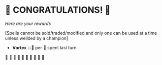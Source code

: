 # :sparkler: CONGRATULATIONS! :sparkler: 
*Here are your rewards*

[Spells cannot be sold/traded/modified and only one can be used at a time unless weilded by a champion]

- **Vortex** :boom::no_entry_sign: per :large_blue_diamond: spent last turn

:sparkler: :sparkler: :sparkler: :sparkler: :sparkler: :sparkler: :sparkler: :sparkler: :sparkler: :sparkler: 
